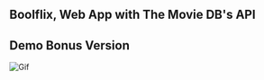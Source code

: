 ## Boolflix, Web App with The Movie DB's API

## Demo Bonus Version
![Gif](/img/preview.gif "Demo Preview")
